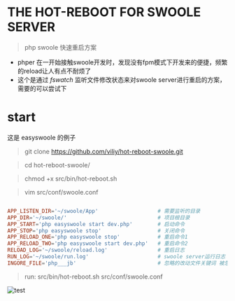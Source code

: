 # THE HOT-REBOOT FOR SWOOLE SERVER

> php swoole 快速重启方案

* phper 在一开始接触swoole开发时，发现没有fpm模式下开发来的便捷，频繁的reload让人有点不耐烦了
* 这个是通过 *fswatch* 监听文件修改状态来对swoole server进行重启的方案，需要的可以尝试下


# start

这是 easyswoole 的例子

> git clone https://github.com/viliy/hot-reboot-swoole.git

> cd hot-reboot-swoole/

> chmod +x src/bin/hot-reboot.sh

> vim src/conf/swoole.conf

```conf

APP_LISTEN_DIR='~/swoole/App'                   # 需要监听的目录
APP_DIR='~/swoole/'                             # 项目根目录
APP_START='php easyswoole start dev.php'        # 启动命令
APP_STOP='php easyswoole stop'                  # 关闭命令
APP_RELOAD_ONE='php easyswoole stop'            # 重启命令1
APP_RELOAD_TWO='php easyswoole start dev.php'   # 重启命令2
RELOAD_LOG='~/swoole/reload.log'                # 重启日志
RUN_LOG='~/swoole/run.log'                      # swoole server运行日志
INGORE_FILE='php___jb'                          # 忽略的改动文件关键词 被忽略的文件将不会进行重启

```

> run:  src/bin/hot-reboot.sh src/conf/swoole.conf

![test](./test2.gif)


